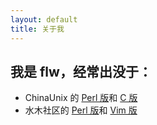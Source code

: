 ```yaml
---
layout: default
title: 关于我
---
```

## 我是 __flw__，经常出没于：
* ChinaUnix 的 [Perl 版](http://bbs.chinaunix.net/forum-25-1.html)和 [C 版](http://bbs.chinaunix.net/forum-23-1.html)
* 水木社区的 [Perl 版](http://www.newsmth.net/bbsdoc.php?board=Perl)和 [Vim 版](http://www.newsmth.net/bbsdoc.php?board=Vim)
